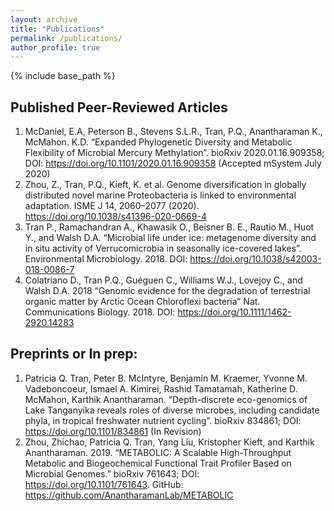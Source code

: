 ```yaml
---
layout: archive
title: "Publications"
permalink: /publications/
author_profile: true
---
```


{% include base_path %}

## Published Peer-Reviewed Articles
1.	McDaniel, E.A, Peterson B., Stevens S.L.R., Tran, P.Q., Anantharaman K., McMahon. K.D. “Expanded Phylogenetic Diversity and Metabolic Flexibility of Microbial Mercury Methylation”. bioRxiv 2020.01.16.909358; DOI: https://doi.org/10.1101/2020.01.16.909358 (Accepted mSystem July 2020)
2.	Zhou, Z., Tran, P.Q., Kieft, K. et al. Genome diversification in globally distributed novel marine Proteobacteria is linked to environmental adaptation. ISME J 14, 2060–2077 (2020). https://doi.org/10.1038/s41396-020-0669-4 
3.	Tran P., Ramachandran A., Khawasik O., Beisner B. E., Rautio M., Huot Y., and Walsh D.A. “Microbial life under ice: metagenome diversity and in situ activity of Verrucomicrobia in seasonally ice-covered lakes”. Environmental Microbiology. 2018. DOI: https://doi.org/10.1038/s42003-018-0086-7 	
4.	Colatriano D., Tran P.Q., Guéguen C., Williams W.J., Lovejoy C., and Walsh D.A. 2018 “Genomic evidence for the degradation of terrestrial organic matter by Arctic Ocean Chloroflexi bacteria” Nat. Communications Biology. 2018. DOI: https://doi.org/10.1111/1462-2920.14283 

## Preprints or In prep:
1.	Patricia Q. Tran, Peter B. McIntyre, Benjamin M. Kraemer, Yvonne M. Vadeboncoeur, Ismael A. Kimirei, Rashid Tamatamah, Katherine D. McMahon, Karthik Anantharaman. “Depth-discrete eco-genomics of Lake Tanganyika reveals roles of diverse microbes, including candidate phyla, in tropical freshwater nutrient cycling”. bioRxiv 834861; DOI: https://doi.org/10.1101/834861  (In Revision)
2.	Zhou, Zhichao, Patricia Q. Tran, Yang Liu, Kristopher Kieft, and Karthik Anantharaman. 2019. “METABOLIC: A Scalable High-Throughput Metabolic and Biogeochemical Functional Trait Profiler Based on Microbial Genomes.” bioRxiv 761643; DOI: https://doi.org/10.1101/761643. GitHub: https://github.com/AnantharamanLab/METABOLIC 

